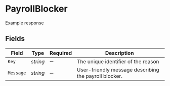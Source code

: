 # PayrollBlocker

Example response


## Fields

| Field                                                 | Type                                                  | Required                                              | Description                                           |
| ----------------------------------------------------- | ----------------------------------------------------- | ----------------------------------------------------- | ----------------------------------------------------- |
| `Key`                                                 | *string*                                              | :heavy_minus_sign:                                    | The unique identifier of the reason                   |
| `Message`                                             | *string*                                              | :heavy_minus_sign:                                    | User-friendly message describing the payroll blocker. |